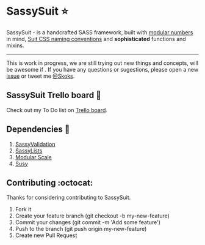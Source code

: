SassySuit :star:
=========

SassySuit - is a handcrafted SASS framework, built with [modular numbers](https://github.com/at-import/modular-scale) in mind, [Suit CSS naming conventions](https://github.com/suitcss/suit/blob/master/doc/naming-conventions.md) and __sophisticated__ functions and mixins. 
<hr>

This is work in progress, we are still trying out new things and concepts, will be awesome if .
If you have any questions or sugestions, please open a new [issue](https://github.com/SassySuit/sassySuit/issues/new) or tweet me [@Skoks](https://twitter.com/VladimirSkoks).

## SassySuit Trello board :construction:

Check out my To Do list on [Trello board](https://trello.com/b/auSCHtYg/development).

## Dependencies :gem:

1. [SassyValidation](https://github.com/Skoks/sassyValidation)
2. [SassyLists](https://github.com/at-import/SassyLists)
3. [Modular Scale](https://github.com/at-import/modular-scale)
4. [Susy](https://github.com/ericam/susy/)

## Contributing :octocat:

Thanks for considering contributing to SassySuit.

1. Fork it 
2. Create your feature branch (git checkout -b my-new-feature)
3. Commit your changes (git commit -m 'Add some feature')
4. Push to the branch (git push origin my-new-feature)
5. Create new Pull Request

